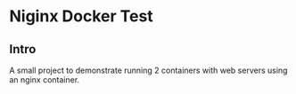 # Niginx Docker Test

## Intro

A small project to demonstrate running 2 containers with web servers using an nginx container.